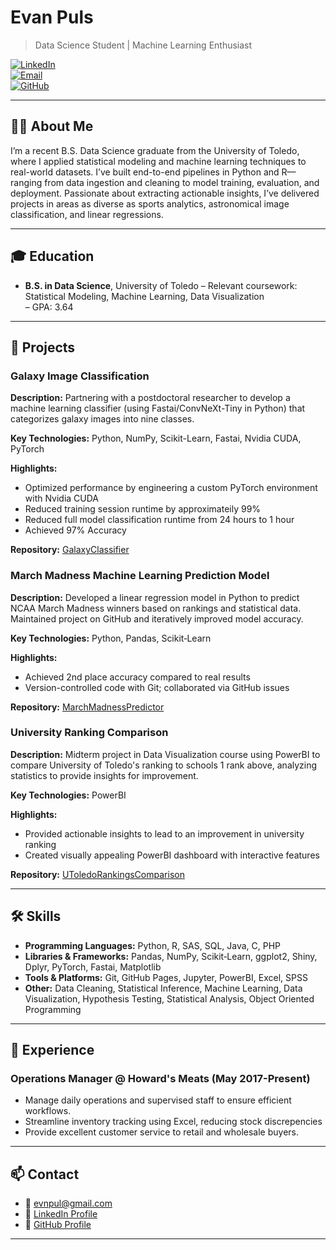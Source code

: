 # Evan Puls

> Data Science Student | Machine Learning Enthusiast

[![LinkedIn][badge-linkedin]][linkedin]  
[![Email][badge-email]][email]  
[![GitHub][badge-github]][github]

---

## 🧑‍🎓 About Me

I’m a recent B.S. Data Science graduate from the University of Toledo, where I applied statistical modeling and machine learning techniques to real-world datasets. I’ve built end-to-end pipelines in Python and R—ranging from data ingestion and cleaning to model training, evaluation, and deployment. Passionate about extracting actionable insights, I’ve delivered projects in areas as diverse as sports analytics, astronomical image classification, and linear regressions.

---

## 🎓 Education

- **B.S. in Data Science**, University of Toledo
  – Relevant coursework: Statistical Modeling, Machine Learning, Data Visualization  
  – GPA: 3.64

---

## 🚀 Projects

### Galaxy Image Classification
**Description:** Partnering with a postdoctoral researcher to develop a machine learning classifier (using Fastai/ConvNeXt-Tiny in Python) that categorizes galaxy images into nine classes.

**Key Technologies:** Python, NumPy, Scikit-Learn, Fastai, Nvidia CUDA, PyTorch

**Highlights:**  
- Optimized performance by engineering a custom PyTorch environment with Nvidia CUDA
- Reduced training session runtime by approximateily 99%
- Reduced full model classification runtime from 24 hours to 1 hour
- Achieved 97% Accuracy
  
**Repository:** [GalaxyClassifier](https://github.com/pulsevan/GalaxyClassifier)

### March Madness Machine Learning Prediction Model  
**Description:** Developed a linear regression model in Python to predict NCAA March Madness winners based on rankings and statistical data. Maintained project on GitHub and iteratively improved model accuracy.

**Key Technologies:** Python, Pandas, Scikit‑Learn  

**Highlights:**  
- Achieved 2nd place accuracy compared to real results
- Version-controlled code with Git; collaborated via GitHub issues
  
**Repository:** [MarchMadnessPredictor](https://github.com/pulsevan/MarchMadnessPredictor)

### University Ranking Comparison
**Description:** Midterm project in Data Visualization course using PowerBI to compare University of Toledo's ranking to schools 1 rank above, analyzing statistics to provide insights for improvement.

**Key Technologies:** PowerBI

**Highlights:**  
- Provided actionable insights to lead to an improvement in university ranking
- Created visually appealing PowerBI dashboard with interactive features
  
**Repository:** [UToledoRankingsComparison](https://github.com/pulsevan/UToledoRankingsComparison)

---

## 🛠️ Skills

- **Programming Languages:** Python, R, SAS, SQL, Java, C, PHP
- **Libraries & Frameworks:** Pandas, NumPy, Scikit‑Learn, ggplot2, Shiny, Dplyr, PyTorch, Fastai, Matplotlib
- **Tools & Platforms:** Git, GitHub Pages, Jupyter, PowerBI, Excel, SPSS
- **Other:** Data Cleaning, Statistical Inference, Machine Learning, Data Visualization, Hypothesis Testing, Statistical Analysis, Object Oriented Programming

---

## 💼 Experience

### Operations Manager @ Howard's Meats (May 2017-Present)  
- Manage daily operations and supervised staff to ensure efficient workflows.
- Streamline inventory tracking using Excel, reducing stock discrepencies
- Provide excellent customer service to retail and wholesale buyers.

---

## 📫 Contact

- 📧 [evnpul@gmail.com][email]  
- 🔗 [LinkedIn Profile][linkedin]
- 🔗 [GitHub Profile][github]  

---

<!--[badge definitions]-->
[badge-github]: https://img.shields.io/badge/GitHub-Follow-black?style=social&logo=github 
[badge-linkedin]: https://img.shields.io/badge/LinkedIn-Connect-blue?style=social&logo=linkedin  
[badge-email]: https://img.shields.io/badge/Email-Get%20in%20Touch-red?style=social&logo=gmail  
[github]: https://github.com/pulsevan 
[linkedin]: https://linkedin.com/in/evanpuls 
[email]: mailto:evnpul@gmail.com
